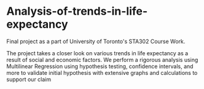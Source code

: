 # Analysis-of-trends-in-life-expectancy
Final project as a part of University of Toronto's STA302 Course Work.

The project takes a closer look on various trends in life expectancy as a result of social and economic factors. We perform a rigorous analysis using Multilinear Regression using hypothesis testing, confidence intervals, and more to validate initial hypothesis with extensive graphs and calculations to support our claim
